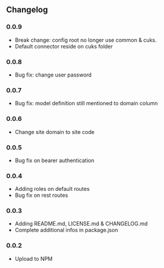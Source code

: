 ## Changelog

### 0.0.9

- Break change: config root no longer use common & cuks.
- Default connector reside on cuks folder

### 0.0.8

- Bug fix: change user password

### 0.0.7

- Bug fix: model definition still mentioned to domain column

### 0.0.6

- Change site domain to site code

### 0.0.5

- Bug fix on bearer authentication

### 0.0.4

- Adding roles on default routes
- Bug fix on rest routes

### 0.0.3

- Adding README.md, LICENSE.md & CHANGELOG.md
- Complete additional infos in package.json

### 0.0.2

- Upload to NPM
